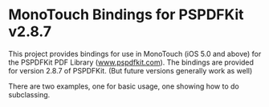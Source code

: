 MonoTouch Bindings for PSPDFKit v2.8.7
======================================

This project provides bindings for use in MonoTouch (iOS 5.0 and above) for the PSPDFKit PDF Library (www.pspdfkit.com).
The bindings are provided for version 2.8.7 of PSPDFKit. (But future versions generally work as well)

There are two examples, one for basic usage, one showing how to do subclassing.
